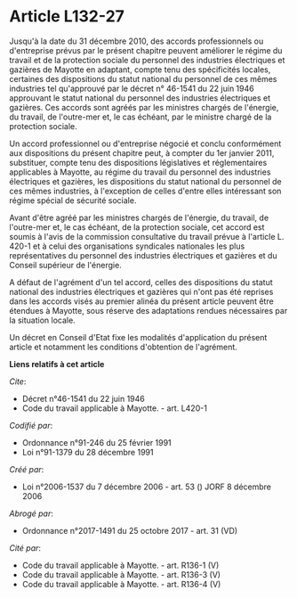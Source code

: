 # Article L132-27

Jusqu'à la date du 31 décembre 2010, des accords professionnels ou d'entreprise prévus par le présent chapitre peuvent
améliorer le régime du travail et de la protection sociale du personnel des industries électriques et gazières de Mayotte en
adaptant, compte tenu des spécificités locales, certaines des dispositions du statut national du personnel de ces mêmes
industries tel qu'approuvé par le décret n° 46-1541 du 22 juin 1946 approuvant le statut national du personnel des industries
électriques et gazières. Ces accords sont agréés par les ministres chargés de l'énergie, du travail, de l'outre-mer et, le
cas échéant, par le ministre chargé de la protection sociale.

Un accord professionnel ou d'entreprise négocié et conclu conformément aux dispositions du présent chapitre peut, à compter
du 1er janvier 2011, substituer, compte tenu des dispositions législatives et réglementaires applicables à Mayotte, au régime
du travail du personnel des industries électriques et gazières, les dispositions du statut national du personnel de ces mêmes
industries, à l'exception de celles d'entre elles intéressant son régime spécial de sécurité sociale.

Avant d'être agréé par les ministres chargés de l'énergie, du travail, de l'outre-mer et, le cas échéant, de la protection
sociale, cet accord est soumis à l'avis de la commission consultative du travail prévue à l'article L. 420-1 et à celui des
organisations syndicales nationales les plus représentatives du personnel des industries électriques et gazières et du
Conseil supérieur de l'énergie.

A défaut de l'agrément d'un tel accord, celles des dispositions du statut national des industries électriques et gazières qui
n'ont pas été reprises dans les accords visés au premier alinéa du présent article peuvent être étendues à Mayotte, sous
réserve des adaptations rendues nécessaires par la situation locale.

Un décret en Conseil d'Etat fixe les modalités d'application du présent article et notamment les conditions d'obtention de
l'agrément.

**Liens relatifs à cet article**

_Cite_:

  - Décret n°46-1541 du 22 juin 1946
  - Code du travail applicable à Mayotte. - art. L420-1

_Codifié par_:

  - Ordonnance n°91-246 du 25 février 1991
  - Loi n°91-1379 du 28 décembre 1991

_Créé par_:

  - Loi n°2006-1537 du 7 décembre 2006 - art. 53 () JORF 8 décembre 2006

_Abrogé par_:

  - Ordonnance n°2017-1491 du 25 octobre 2017 - art. 31 (VD)

_Cité par_:

  - Code du travail applicable à Mayotte. - art. R136-1 (V)
  - Code du travail applicable à Mayotte. - art. R136-3 (V)
  - Code du travail applicable à Mayotte. - art. R136-4 (V)
